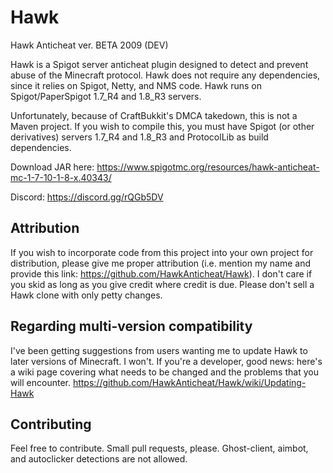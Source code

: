 # Hawk
Hawk Anticheat ver. BETA 2009 (DEV)

Hawk is a Spigot server anticheat plugin designed to detect and prevent abuse of the Minecraft protocol. Hawk does not require any dependencies, since it relies on Spigot, Netty, and NMS code. Hawk runs on Spigot/PaperSpigot 1.7_R4 and 1.8_R3 servers.

Unfortunately, because of CraftBukkit's DMCA takedown, this is not a Maven project. If you wish to compile this, you must have Spigot (or other derivatives) servers 1.7_R4 and 1.8_R3 and ProtocolLib as build dependencies.

Download JAR here: https://www.spigotmc.org/resources/hawk-anticheat-mc-1-7-10-1-8-x.40343/

Discord: https://discord.gg/rQGb5DV

## Attribution
If you wish to incorporate code from this project into your own project for distribution, please give me proper attribution (i.e. mention my name and provide this link: https://github.com/HawkAnticheat/Hawk). I don't care if you skid as long as you give credit where credit is due. Please don't sell a Hawk clone with only petty changes.

## Regarding multi-version compatibility
I've been getting suggestions from users wanting me to update Hawk to later versions of Minecraft. I won't. If you're a developer, good news: here's a wiki page covering what needs to be changed and the problems that you will encounter. https://github.com/HawkAnticheat/Hawk/wiki/Updating-Hawk

## Contributing
Feel free to contribute. Small pull requests, please. Ghost-client, aimbot, and autoclicker detections are not allowed.

